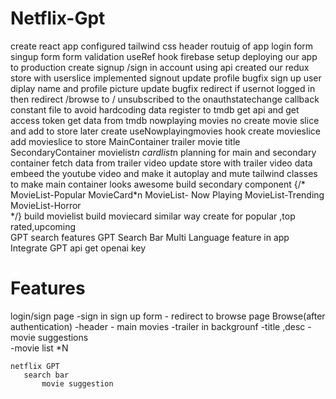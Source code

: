 # Netflix-Gpt
  create react app
  configured tailwind css
  header
  routuig of app
  login form 
  singup form
  form validation
  useRef hook
  firebase setup
  deploying our app to production
  create signup /sign in account using api
  created our redux store with userslice
  implemented signout
  update profile
  bugfix sign up user diplay name and profile picture update
  bugfix redirect if usernot logged in then redirect /browse to /
  unsubscribed to the onauthstatechange callback
  constant file to avoid hardcoding data
  register to tmdb get api and get access token
  get data from tmdb nowplaying movies
  no create movie slice and add to store
  later create useNowplayingmovies hook
  create movieslice
  add movieslice to store
   MainContainer
         trailer
         movie title
    SecondaryContainer
          movielist*n
           cardlist*n 
 planning for main and secondary container
 fetch data from trailer video
 update store with trailer video data
 embeed the youtube video and make it autoplay and mute
 tailwind classes to make main container looks awesome
 build secondary component
         {/* 
      MovieList-Popular
         MovieCard*n
      MovieList- Now Playing
      MovieList-Trending
      MovieList-Horror   
         */}
         build movielist
         build moviecard
 similar way create for popular ,top rated,upcoming  
 GPT search features 
 GPT Search Bar
 Multi Language feature in app 
 Integrate GPT api
 get openai key    















# Features

  login/sign page
     -sign in sign up form
        - redirect to browse page
  Browse(after authentication)
     -header
    - main movies
         -trailer in backgrounf
         -title ,desc
         -movie suggestions  
            -movie list  *N 

    netflix GPT
       search bar
           movie suggestion        

